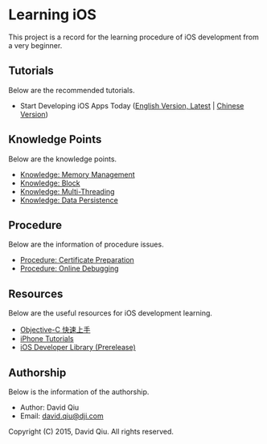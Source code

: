 # Learning iOS

This project is a record for the learning procedure of iOS development from a very beginner.


## Tutorials

Below are the recommended tutorials.

* Start Developing iOS Apps Today \([English Version, Latest](https://developer.apple.com/library/prerelease/ios/referencelibrary/GettingStarted/RoadMapiOS/index.html) | [Chinese Version](https://developer.apple.com/library/prerelease/ios/referencelibrary/GettingStarted/RoadMapiOSCh/index.html)\)


## Knowledge Points

Below are the knowledge points.

* [Knowledge: Memory Management](knowledge-memory-management)
* [Knowledge: Block](knowledge-block)
* [Knowledge: Multi-Threading](knowledge-multithreading)
* [Knowledge: Data Persistence](knowledge-data-persistence)


## Procedure

Below are the information of procedure issues.

* [Procedure: Certificate Preparation](procedure-certificate-preparation)
* [Procedure: Online Debugging](procedure-online-debugging)


## Resources

Below are the useful resources for iOS development learning.

* [Objective-C 快速上手](http://www.cnblogs.com/zzy0471/p/3894307.html)
* [iPhone Tutorials](http://www.raywenderlich.com/tutorials)
* [iOS Developer Library \(Prerelease\)](https://developer.apple.com/library/prerelease/ios/navigation/)


## Authorship

Below is the information of the authorship.

* Author: David Qiu
* Email: david.qiu@dji.com

Copyright (C) 2015, David Qiu. All rights reserved.